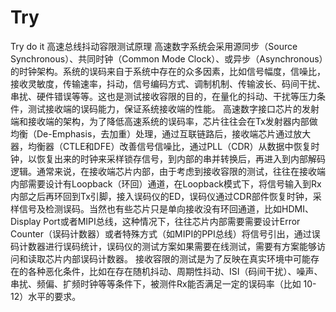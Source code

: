 # Try
Try do it
高速总线抖动容限测试原理
高速数字系统会采用源同步（Source Synchronous）、共同时钟（Common Mode Clock）、或异步（Asynchronous）的时钟架构。系统的误码来自于系统中存在的众多因素，比如信号幅度，信噪比，接收灵敏度，传输速率，抖动，信号编码方式、调制机制、传输波长、码间干扰、串扰、硬件错误等等。这也是测试接收容限的目的，在量化的抖动、干扰等压力条件，测试接收端的误码能力，保证系统接收端的性能。
高速数字接口芯片的发射端和接收端的架构，为了降低高速系统的误码率，芯片往往会在Tx发射器内部做均衡（De-Emphasis，去加重）处理，通过互联链路后，接收端芯片通过放大器，均衡器（CTLE和DFE）改善信号信噪比，通过PLL（CDR）从数据中恢复时钟，以恢复出来的时钟来采样锁存信号，到内部的串并转换后，再进入到内部解码逻辑。通常来说，在接收端芯片内部，由于考虑到接收容限的测试，往往在接收端内部需要设计有Loopback（环回）通道，在Loopback模式下，将信号输入到Rx内部之后再环回到Tx引脚，接入误码仪的ED，误码仪通过CDR部件恢复时钟，采样信号及检测误码。当然也有些芯片只是单向接收没有环回通道，比如HDMI、Display Port或者MIPI总线，这种情况下，往往芯片内部需要需要设计Error Counter（误码计数器）或者特殊方式（如MIPI的PPI总线）将信号引出，通过误码计数器进行误码统计，误码仪的测试方案如果需要在线测试，需要有方案能够访问和读取芯片内部误码计数器。
接收容限的测试是为了反映在真实环境中可能存在的各种恶化条件，比如在存在随机抖动、周期性抖动、ISI（码间干扰）、噪声、串扰、频偏、扩频时钟等等条件下，被测件Rx能否满足一定的误码率（比如 10-12）水平的要求。
